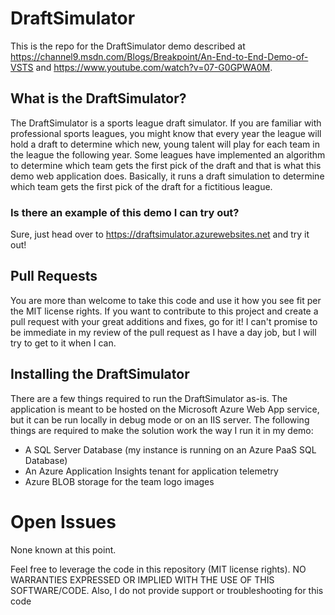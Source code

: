 # DraftSimulator
This is the repo for the DraftSimulator demo described at https://channel9.msdn.com/Blogs/Breakpoint/An-End-to-End-Demo-of-VSTS and https://www.youtube.com/watch?v=07-G0GPWA0M.

## What is the DraftSimulator?
The DraftSimulator is a sports league draft simulator.  If you are familiar with professional sports leagues, you might know that every year the league will hold a draft to determine which new, young talent will play for each team in the league the following year.  Some leagues have implemented an algorithm to determine which team gets the first pick of the draft and that is what this demo web application does.  Basically, it runs a draft simulation to determine which team gets the first pick of the draft for a fictitious league.

### Is there an example of this demo I can try out?
Sure, just head over to https://draftsimulator.azurewebsites.net and try it out!

## Pull Requests
You are more than welcome to take this code and use it how you see fit per the MIT license rights.  If you want to contribute to this project and create a pull request with your great additions and fixes, go for it!  I can't promise to be immediate in my review of the pull request as I have a day job, but I will try to get to it when I can.

## Installing the DraftSimulator
There are a few things required to run the DraftSimulator as-is.  The application is meant to be hosted on the Microsoft Azure Web App service, but it can be run locally in debug mode or on an IIS server.  The following things are required to make the solution work the way I run it in my demo:
- A SQL Server Database (my instance is running on an Azure PaaS SQL Database)
- An Azure Application Insights tenant for application telemetry
- Azure BLOB storage for the team logo images

# Open Issues
None known at this point.















Feel free to leverage the code in this repository (MIT license rights).  NO WARRANTIES EXPRESSED OR IMPLIED WITH THE USE OF THIS SOFTWARE/CODE.  Also, I do not provide support or troubleshooting for this code
